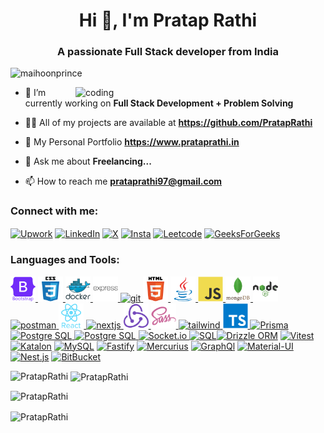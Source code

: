 <h1 align="center">Hi 👋, I'm Pratap Rathi</h1>
<h3 align="center">A passionate Full Stack developer from India</h3>

<p align="left"> <img src="https://komarev.com/ghpvc/?username=PratapRathi&base=1500&abbreviated=true&label=Profile%20views&color=0e75b6&style=flat" alt="maihoonprince" /> </p>

<img  display="flex" align="right" alt="coding" width="400" src="https://media.giphy.com/media/SWoSkN6DxTszqIKEqv/giphy.gif">

- 🌱 I’m currently working on **Full Stack Development + Problem Solving**

- 👨‍💻 All of my projects are available at **https://github.com/PratapRathi**

- 📝 My Personal Portfolio **https://www.prataprathi.in**

- 💬 Ask me about **Freelancing...**

- 📫 How to reach me **prataprathi97@gmail.com**

<h3 align="left">Connect with me:</h3>
<p align="left">
<a href="https://www.upwork.com/freelancers/~01f7181b5505d0de6e" target="blank"><img align="center" src="https://github.com/user-attachments/assets/e6b628c3-a650-4988-af2e-5c2ca7fb50c3" alt="Upwork" height="40" width="40" /></a>
<a href="https://www.linkedin.com/in/pratap-rathi" target="blank"><img align="center" src="https://raw.githubusercontent.com/rahuldkjain/github-profile-readme-generator/master/src/images/icons/Social/linked-in-alt.svg" alt="LinkedIn" height="40" width="40" /></a>
<a href="https://x.com/Pratap_Rathi_" target="blank"><img align="center" src="https://github.com/user-attachments/assets/885ffc53-b985-435e-bb80-58438485a7bc" alt="X" height="40" width="40" /></a>
<a href="https://www.instagram.com/pratap_rathi" target="blank"><img align="center" src="https://raw.githubusercontent.com/rahuldkjain/github-profile-readme-generator/master/src/images/icons/Social/instagram.svg" alt="Insta" height="40" width="40" /></a>
<a href="https://leetcode.com/prataprathi97" target="blank"><img align="center" src="https://raw.githubusercontent.com/rahuldkjain/github-profile-readme-generator/master/src/images/icons/Social/leet-code.svg" alt="Leetcode" height="40" width="40" /></a>
<a href="https://auth.geeksforgeeks.org/user/prataprathi" target="blank"><img align="center" src="https://raw.githubusercontent.com/rahuldkjain/github-profile-readme-generator/master/src/images/icons/Social/geeks-for-geeks.svg" alt="GeeksForGeeks" height="40" width="40" /></a>
</p>

<h3 align="left">Languages and Tools:</h3>

<p align="left"> <a href="https://getbootstrap.com" target="_blank" rel="noreferrer"> <img src="https://raw.githubusercontent.com/devicons/devicon/master/icons/bootstrap/bootstrap-plain-wordmark.svg" alt="bootstrap" width="40" height="40" /> </a> <a href="https://www.w3schools.com/css/" target="_blank" rel="noreferrer"> <img src="https://raw.githubusercontent.com/devicons/devicon/master/icons/css3/css3-original-wordmark.svg" alt="CSS" width="40" height="40" /> </a> <a href="https://www.docker.com/" target="_blank" rel="noreferrer"> <img src="https://raw.githubusercontent.com/devicons/devicon/master/icons/docker/docker-original-wordmark.svg" alt="docker" width="40" height="40" /> </a> <a href="https://expressjs.com" target="_blank" rel="noreferrer"> <img src="https://raw.githubusercontent.com/devicons/devicon/master/icons/express/express-original-wordmark.svg" alt="express" width="40" height="40" /> </a> <a href="https://git-scm.com/" target="_blank" rel="noreferrer"> <img src="https://www.vectorlogo.zone/logos/git-scm/git-scm-icon.svg" alt="git" width="40" height="40" /> </a> <a href="https://www.w3.org/html/" target="_blank" rel="noreferrer"> <img src="https://raw.githubusercontent.com/devicons/devicon/master/icons/html5/html5-original-wordmark.svg" alt="HTML" width="40" height="40" /> </a> <a href="https://www.java.com" target="_blank" rel="noreferrer"> <img src="https://raw.githubusercontent.com/devicons/devicon/master/icons/java/java-original.svg" alt="java" width="40" height="40" /> </a> <a href="https://developer.mozilla.org/en-US/docs/Web/JavaScript" target="_blank" rel="noreferrer" > <img src="https://raw.githubusercontent.com/devicons/devicon/master/icons/javascript/javascript-original.svg" alt="javascript" width="40" height="40" /> </a> <a href="https://www.mongodb.com/" target="_blank" rel="noreferrer"> <img src="https://raw.githubusercontent.com/devicons/devicon/master/icons/mongodb/mongodb-original-wordmark.svg" alt="mongodb" width="40" height="40" /> </a> <a href="https://nodejs.org" target="_blank" rel="noreferrer"> <img src="https://raw.githubusercontent.com/devicons/devicon/master/icons/nodejs/nodejs-original-wordmark.svg" alt="nodejs" width="40" height="40" /> </a> <a href="https://postman.com" target="_blank" rel="noreferrer"> <img src="https://www.vectorlogo.zone/logos/getpostman/getpostman-icon.svg" alt="postman" width="40" height="40" /> </a> <a href="https://reactjs.org/" target="_blank" rel="noreferrer"> <img src="https://raw.githubusercontent.com/devicons/devicon/master/icons/react/react-original-wordmark.svg" alt="react" width="40" height="40" /> </a>
<a href="https://nextjs.org/" target="_blank" rel="noreferrer"> <img src="https://github.com/user-attachments/assets/b4d31df4-fbad-49b5-9588-003c4f5e7802" alt="nextjs" width="40" height="40" /> </a>
<a href="https://redux.js.org" target="_blank" rel="noreferrer"> <img src="https://raw.githubusercontent.com/devicons/devicon/master/icons/redux/redux-original.svg" alt="redux" width="40" height="40" /> </a> <a href="https://sass-lang.com" target="_blank" rel="noreferrer"> <img src="https://raw.githubusercontent.com/devicons/devicon/master/icons/sass/sass-original.svg" alt="sass" width="40" height="40" /> </a> <a href="https://tailwindcss.com/" target="_blank" rel="noreferrer"> <img src="https://www.vectorlogo.zone/logos/tailwindcss/tailwindcss-icon.svg" alt="tailwind" width="40" height="40" /> </a> <a href="https://www.typescriptlang.org/" target="_blank" rel="noreferrer" > <img src="https://raw.githubusercontent.com/devicons/devicon/master/icons/typescript/typescript-original.svg" alt="typescript" width="40" height="40" /> </a> <a href="https://www.prisma.io/docs" target="_blank" rel="noreferrer" > <img src="https://github.com/PratapRathi/PratapRathi/assets/130206612/807573cf-edd6-441c-9b40-4267cd1d22e2" alt="Prisma" width="40" height="40" /> </a> <a href="https://www.postgresql.org/docs/" target="_blank" rel="noreferrer" > <img src="https://github.com/PratapRathi/PratapRathi/assets/130206612/7ae60b0a-d443-4b5f-80cb-e7300eae9a5a" alt="Postgre SQL" width="40" height="40" /> </a> </a> <a href="https://www.selenium.dev/documentation/" target="_blank" rel="noreferrer" > <img src="https://github.com/PratapRathi/PratapRathi/assets/130206612/b1c28427-08c8-47f9-8e8d-582d4a663618" alt="Postgre SQL" width="40" height="40" /> </a> </a> <a href="https://socket.io" target="_blank" rel="noreferrer" > <img src="https://github.com/PratapRathi/PratapRathi/assets/130206612/7ca67e0d-ac84-4a0b-9260-ce1fb3eadf9f" alt="Socket.io" width="40" height="40" /> </a><a href="https://aws.amazon.com/what-is/sql/" target="_blank" rel="noreferrer"><img src="https://github.com/user-attachments/assets/5ce90098-7272-400f-a6f1-92613e3c0c58" alt="SQL" width="40" height="40" /></a><a href="https://orm.drizzle.team/" target="_blank" rel="noreferrer"><img src="https://github.com/user-attachments/assets/f231b928-6078-48ae-a9eb-201a388ffcc3" alt="Drizzle ORM" width="40" height="40" /></a>
<a href="https://vitest.dev/" target="_blank" rel="noreferrer"><img src="https://github.com/user-attachments/assets/38e1e922-5c41-436d-9d7a-b4497b5a0d48" alt="Vitest" width="40" height="40" /></a>
<a href="https://katalon.com/" target="_blank" rel="noreferrer"><img src="https://github.com/user-attachments/assets/1a9d2c81-2b0e-4fb8-bd28-e86ad73b4977" alt="Katalon" width="40" height="40" /></a>
<a href="https://www.mysql.com/" target="_blank" rel="noreferrer"><img src="https://github.com/user-attachments/assets/217f29b1-68dd-4be2-9cc6-79e2ad0e5e5c" alt="MySQL" width="40" height="40" /></a>
<a href="https://fastify.dev/docs/latest/Guides/Plugins-Guide/" target="_blank" rel="noreferrer"><img src="https://github.com/user-attachments/assets/ba5343c1-9e16-44ed-b4c9-05be01fb40dc" alt="Fastify" width="40" height="40" /></a>
<a href="https://mercurius.dev/#/" target="_blank" rel="noreferrer"><img src="https://github.com/user-attachments/assets/9284dd36-c09d-4379-8b0e-1dcfb887d1e2" alt="Mercurius" width="40" height="40" /></a>
<a href="https://graphql.org/" target="_blank" rel="noreferrer"><img src="https://github.com/user-attachments/assets/efaf9c86-5acd-4442-a23a-bd3512401fd4" alt="GraphQl" width="40" height="40" /></a>
<a href="https://mui.com/" target="_blank" rel="noreferrer"><img src="https://github.com/user-attachments/assets/dc263c4b-927a-410c-a422-4b609c3c788e" alt="Material-UI" width="40" height="40" /></a>
<a href="https://nestjs.com/" target="_blank" rel="noreferrer"><img src="https://github.com/user-attachments/assets/8ba7e1f1-5dc2-4135-ac1f-2ba80ee8a03d" alt="Nest.js" width="40" height="40" /></a>
<a href="https://bitbucket.org/" target="_blank" rel="noreferrer"><img src="https://github.com/user-attachments/assets/4e0a9256-c478-43a3-af98-926465b4cd57" alt="BitBucket" width="40" height="40" /></a>
</p>

<p><img align="left" src="https://github-readme-stats.vercel.app/api/top-langs?username=PratapRathi&show_icons=true&locale=en&layout=compact" alt="PratapRathi" /></p>

<p>&nbsp;<img align="center" src="https://github-readme-stats.vercel.app/api?username=PratapRathi&show_icons=true&locale=en" alt="PratapRathi" /></p>

<p align="left"><img src="https://github-profile-trophy.vercel.app/?username=PratapRathi&row=1" alt="PratapRathi" /></p>
    
<p><img align="center" src="https://github-readme-streak-stats.herokuapp.com/?user=PratapRathi" alt="PratapRathi" /></p>

